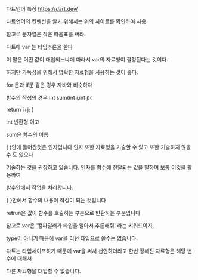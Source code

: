 다트언어 특징
https://dart.dev/

다트언어의 컨벤션을 알기 위해서는 위의 사이트를 확인하여 사용

참고로 문자열은 작은 따옴표를 써라.

다트에 var 는 타입추론을 한다

이 말은 어떤 값이 대입되느냐에 따라서 var의 자료형이 결정된다는 것이다.

하지만 가독성을 위해서 명확한 자료형을 사용하는 것이 좋다.

for 문과 if문 같은 경우 자바와 비슷하다

함수의 작성의 경우
int sum(int i,int j){

 return i+j;
}

int 반환형 이고

sum은 함수의 이름

( )안에 들어간것은 인자입니다 인자 또한 자료형을 기술할 수 있고 또한 기술하지 않을 수 도 있으나

기술하는 것을 권장하고 있습니다. 인자를 함수에 전달되는 값을 말하며 보통 이것을 활용하여

함수안에서 작업을 처리합니다.

{ }안에서 함수의 내용이 작성이 되는 것입니다

retrun은 값이 함수를 호출하는 부분으로 반환하는 부분입니다

참고로 var은 '컴파일러가 타입을 알아서 추론해줘' 라는 키워드이지,

type이 아니기 때문에 var을 리턴 타입으로 쓸수는 없습니다.

다트는 타입세이프하기 때문에 var을 써서 선언하더라고 한번 정해진 자료형은 해당 변수에 대해서

다른 자료형을 대입할 수 없습니다.
